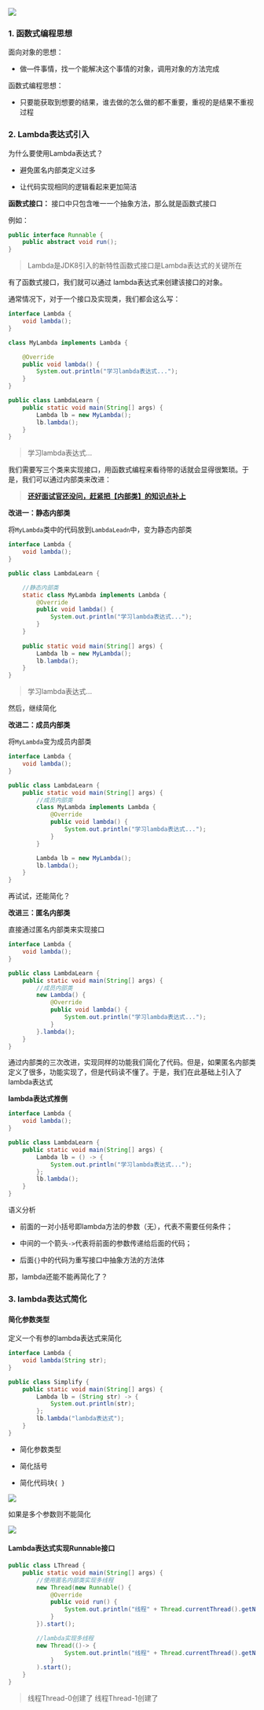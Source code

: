 ![](https://iqqcode-blog.oss-cn-beijing.aliyuncs.com/img/20200527144440.png)

### 1. 函数式编程思想

面向对象的思想：

- 做—件事情，找一个能解决这个事情的对象，调用对象的方法完成
  

函数式编程思想：

- 只要能获取到想要的结果，谁去做的怎么做的都不重要，重视的是结果不重视过程

### 2. Lambda表达式引入

为什么要使用Lambda表达式？

- 避免匿名内部类定义过多

- 让代码实现相同的逻辑看起来更加简洁



**函数式接口：** 接口中只包含唯一一个抽象方法，那么就是函数式接口

例如：

```java
public interface Runnable {
    public abstract void run();
}
```

> Lambda是JDK8引入的新特性函数式接口是Lambda表达式的关键所在

有了函数式接口，我们就可以通过 lambda表达式来创建该接口的对象。

通常情况下，对于一个接口及实现类，我们都会这么写：

```java
interface Lambda {
    void lambda();
}

class MyLambda implements Lambda {

    @Override
    public void lambda() {
        System.out.println("学习lambda表达式...");
    }
}

public class LambdaLearn {
    public static void main(String[] args) {
        Lambda lb = new MyLambda();
        lb.lambda();
    }
}
```

> 学习lambda表达式...

我们需要写三个类来实现接口，用函数式编程来看待带的话就会显得很繁琐。于是，我们可以通过内部类来改进：

> [**还好面试官还没问，赶紧把【内部类】的知识点补上**](https://blog.csdn.net/weixin_43232955/article/details/106151693)



**改进一：静态内部类**

将`MyLambda`类中的代码放到`LambdaLeadn`中，变为静态内部类

```java
interface Lambda {
    void lambda();
}

public class LambdaLearn {

    //静态内部类
    static class MyLambda implements Lambda {
        @Override
        public void lambda() {
            System.out.println("学习lambda表达式...");
        }
    }
    
    public static void main(String[] args) {
        Lambda lb = new MyLambda();
        lb.lambda();
    }
}
```

> 学习lambda表达式...

然后，继续简化

**改进二：成员内部类**

将`MyLambda`变为成员内部类

```java
interface Lambda {
    void lambda();
}

public class LambdaLearn {
    public static void main(String[] args) {
        //成员内部类
        class MyLambda implements Lambda {
            @Override
            public void lambda() {
                System.out.println("学习lambda表达式...");
            }
        }

        Lambda lb = new MyLambda();
        lb.lambda();
    }
}
```

再试试，还能简化？

**改进三：匿名内部类**

直接通过匿名内部类来实现接口

```java
interface Lambda {
    void lambda();
}

public class LambdaLearn {
    public static void main(String[] args) {
        //成员内部类
        new Lambda() {
            @Override
            public void lambda() {
                System.out.println("学习lambda表达式...");
            }
        }.lambda();
    }
}
```

通过内部类的三次改进，实现同样的功能我们简化了代码。但是，如果匿名内部类定义了很多，功能实现了，但是代码读不懂了。于是，我们在此基础上引入了lambda表达式

**lambda表达式推倒**

```java
interface Lambda {
    void lambda();
}

public class LambdaLearn {
    public static void main(String[] args) {
        Lambda lb = () -> {
            System.out.println("学习lambda表达式...");
        };
        lb.lambda();
    }
}
```

语义分析

- 前面的一对小括号即lambda方法的参数（无），代表不需要任何条件；

- 中间的一个箭头`->`代表将前面的参数传递给后面的代码； 

- 后面`{}`中的代码为重写接口中抽象方法的方法体

那，lambda还能不能再简化了？

### 3. lambda表达式简化

#### 简化参数类型

定义一个有参的lambda表达式来简化

```java
interface Lambda {
    void lambda(String str);
}

public class Simplify {
    public static void main(String[] args) {
        Lambda lb = (String str) -> {
            System.out.println(str);
        };
        lb.lambda("lambda表达式");
    }
}
```

- 简化参数类型

- 简化括号

- 简化代码块`{ }`

![](https://iqqcode-blog.oss-cn-beijing.aliyuncs.com/img/20200527155545.png)

如果是多个参数则不能简化

![](https://iqqcode-blog.oss-cn-beijing.aliyuncs.com/img/20200527155743.png)

#### Lambda表达式实现Runnable接口

```java
public class LThread {
    public static void main(String[] args) {
        //使用匿名内部类实现多线程
        new Thread(new Runnable() {
            @Override
            public void run() {
                System.out.println("线程" + Thread.currentThread().getName() + "创建了");
            }
        }).start();

        //lambda实现多线程
        new Thread(()-> {
                System.out.println("线程" + Thread.currentThread().getName() + "创建了");
            }
        ).start();
    }
}
```

> 线程Thread-0创建了
> 线程Thread-1创建了


